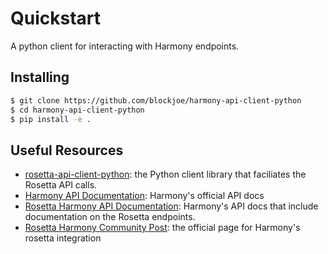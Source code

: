 # Quickstart

A python client for interacting with Harmony endpoints.

## Installing

```sh
$ git clone https://github.com/blockjoe/harmony-api-client-python
$ cd harmony-api-client-python
$ pip install -e .
```


## Useful Resources

* [rosetta-api-client-python](https://github.com/blockjoe/rosetta-api-client-python): the Python client library that faciliates the Rosetta API calls.
* [Harmony API Documentation](https://docs.harmony.one/home/developers/api): Harmony's official API docs
* [Rosetta Harmony API Documentation](https://api.hmny.io/): Harmony's API docs that include documentation on the Rosetta endpoints.
* [Rosetta Harmony Community Post](https://community.rosetta-api.org/t/harmonys-rosetta-data-construction-api/293): the official page for Harmony's rosetta integration



